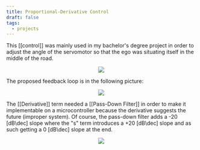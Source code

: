 ```yaml
---
title: Proportional-Derivative Control
draft: false
tags:
  - projects
---
```

 This [[control]] was mainly used in my bachelor's degree project in order to adjust the angle of the servomotor so that the ego was situating itself in the middle of the road.
 
 <div class="container" style="display: flex; justify-content: center; align-items: center;">
    <img src="../public/static/bev_err.png" style="max-width: 100%; height: auto;">
</div>

The proposed feedback loop is in the following picture:

 <div class="container" style="display: flex; justify-content: center; align-items: center;">
    <img src="../public/static/struct.png" style="max-width: 100%; height: auto;">
</div>

The [[Derivative]] term needed a [[Pass-Down Filter]] in order to make it implementable on a microcontroller because the derivative suggests the future (improper system). Of course, the pass-down filter adds a -20 [dB\dec] slope where the "s" term introduces a +20 [dB\dec] slope and as such getting a 0 [dB\dec] slope at the end.

 <div class="container" style="display: flex; justify-content: center; align-items: center;">
    <img src="../public/static/derivativ.png" style="max-width: 100%; height: auto;">
</div>

